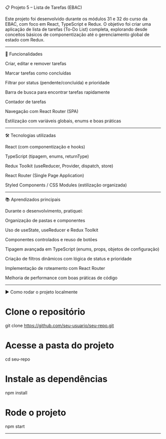 📋 Projeto 5 – Lista de Tarefas (EBAC)

Este projeto foi desenvolvido durante os módulos 31 e 32 do curso da EBAC, com foco em React, TypeScript e Redux.
O objetivo foi criar uma aplicação de lista de tarefas (To-Do List) completa, explorando desde conceitos básicos de componentização até o gerenciamento global de estado com Redux.


---

🚀 Funcionalidades

Criar, editar e remover tarefas

Marcar tarefas como concluídas

Filtrar por status (pendente/concluída) e prioridade

Barra de busca para encontrar tarefas rapidamente

Contador de tarefas

Navegação com React Router (SPA)

Estilização com variáveis globais, enums e boas práticas



---

🛠️ Tecnologias utilizadas

React (com componentização e hooks)

TypeScript (tipagem, enums, returnType)

Redux Toolkit (useReducer, Provider, dispatch, store)

React Router (Single Page Application)

Styled Components / CSS Modules (estilização organizada)



---

📚 Aprendizados principais

Durante o desenvolvimento, pratiquei:

Organização de pastas e componentes

Uso de useState, useReducer e Redux Toolkit

Componentes controlados e reuso de botões

Tipagem avançada em TypeScript (enums, props, objetos de configuração)

Criação de filtros dinâmicos com lógica de status e prioridade

Implementação de roteamento com React Router

Melhoria de performance com boas práticas de código



---

▶️ Como rodar o projeto localmente

# Clone o repositório
git clone https://github.com/seu-usuario/seu-repo.git

# Acesse a pasta do projeto
cd seu-repo

# Instale as dependências
npm install

# Rode o projeto
npm start


---
